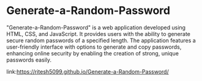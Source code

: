 # Generate-a-Random-Password

"Generate-a-Random-Password" is a web application developed
using HTML, CSS, and JavaScript.
It provides users with the ability to generate secure random passwords of a specified length.
The application features a user-friendly interface with options to generate and copy passwords, enhancing online security by enabling the creation of strong, unique passwords easily.


link:https://ritesh5099.github.io/Generate-a-Random-Password/
